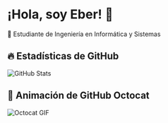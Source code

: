 # ¡Hola, soy Eber! 👋  
🚀 Estudiante de Ingeniería en Informática y Sistemas    
## 🔥 Estadísticas de GitHub
![GitHub Stats](https://github-readme-stats.vercel.app/api?username=eber10&show_icons=true&theme=radical)
## 🐙 Animación de GitHub Octocat  
![Octocat GIF](https://raw.githubusercontent.com/eber10/eber10/main/octocat.gif)



